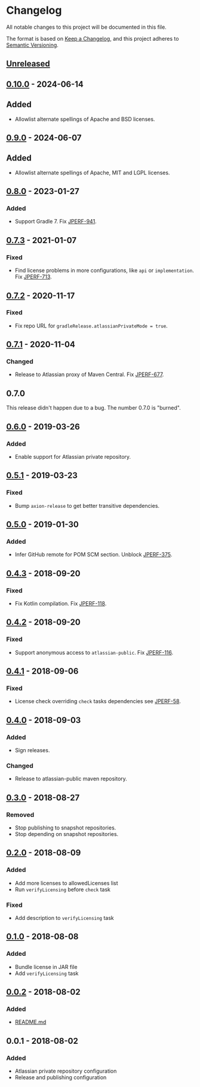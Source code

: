 # Changelog
All notable changes to this project will be documented in this file.

The format is based on [Keep a Changelog](https://keepachangelog.com/en/1.0.0/),
and this project adheres to [Semantic Versioning](https://semver.org/spec/v2.0.0.html).

## [Unreleased]
[Unreleased]: https://github.com/atlassian-labs/gradle-release/compare/release-0.9.0...master

## [0.10.0] - 2024-06-14
[0.10.0]: https://github.com/atlassian-labs/gradle-release/compare/release-0.9.0...release-0.10.0

## Added
- Allowlist alternate spellings of Apache and BSD licenses.

## [0.9.0] - 2024-06-07
[0.9.0]: https://github.com/atlassian-labs/gradle-release/compare/release-0.8.0...release-0.9.0

## Added
- Allowlist alternate spellings of Apache, MIT and LGPL licenses.

## [0.8.0] - 2023-01-27
[0.8.0]: https://github.com/atlassian-labs/gradle-release/compare/release-0.7.3...release-0.8.0

### Added
- Support Gradle 7. Fix [JPERF-941].

[JPERF-941]: https://ecosystem.atlassian.net/browse/JPERF-941

## [0.7.3] - 2021-01-07
[0.7.3]: https://github.com/atlassian-labs/gradle-release/compare/release-0.7.2...release-0.7.3

### Fixed
- Find license problems in more configurations, like `api` or `implementation`. Fix [JPERF-713].

[JPERF-713]: https://ecosystem.atlassian.net/browse/JPERF-713

## [0.7.2] - 2020-11-17
[0.7.2]: https://github.com/atlassian-labs/gradle-release/compare/release-0.7.1...release-0.7.2

### Fixed
- Fix repo URL for `gradleRelease.atlassianPrivateMode = true`.

## [0.7.1] - 2020-11-04
[0.7.1]: https://github.com/atlassian-labs/gradle-release/compare/release-0.6.0...release-0.7.1

### Changed
- Release to Atlassian proxy of Maven Central. Fix [JPERF-677].

[JPERF-677]: https://ecosystem.atlassian.net/browse/JPERF-677

## 0.7.0
This release didn't happen due to a bug. The number 0.7.0 is "burned".

## [0.6.0] - 2019-03-26
[0.6.0]: https://github.com/atlassian-labs/gradle-release/compare/release-0.5.1...release-0.6.0

### Added
- Enable support for Atlassian private repository.

## [0.5.1] - 2019-03-23
[0.5.1]: https://github.com/atlassian-labs/gradle-release/compare/release-0.5.0...release-0.5.1

### Fixed
- Bump `axion-release` to get better transitive dependencies.

## [0.5.0] - 2019-01-30
[0.5.0]: https://github.com/atlassian-labs/gradle-release/compare/release-0.4.3...release-0.5.0

### Added
- Infer GitHub remote for POM SCM section. Unblock [JPERF-375].

[JPERF-375]: https://ecosystem.atlassian.net/browse/JPERF-375

## [0.4.3] - 2018-09-20
[0.4.3]: https://github.com/atlassian-labs/gradle-release/compare/release-0.4.2...release-0.4.3

### Fixed
- Fix Kotlin compilation. Fix [JPERF-118].

[JPERF-118]: https://ecosystem.atlassian.net/browse/JPERF-118

## [0.4.2] - 2018-09-20
[0.4.2]: https://github.com/atlassian-labs/gradle-release/compare/release-0.4.1...release-0.4.2

### Fixed
- Support anonymous access to `atlassian-public`. Fix [JPERF-116].

[JPERF-116]: https://ecosystem.atlassian.net/browse/JPERF-116

## [0.4.1] - 2018-09-06
[0.4.1]: https://github.com/atlassian-labs/gradle-release/compare/release-0.4.0...release-0.4.1

### Fixed
- License check overriding `check` tasks dependencies see [JPERF-58].

[JPERF-58]: https://ecosystem.atlassian.net/browse/JPERF-58

## [0.4.0] - 2018-09-03
[0.4.0]: https://github.com/atlassian-labs/gradle-release/compare/release-0.3.0...release-0.4.0

### Added
- Sign releases.

### Changed
- Release to atlassian-public maven repository.

## [0.3.0] - 2018-08-27
[0.3.0]: https://github.com/atlassian-labs/gradle-release/compare/release-0.2.0...release-0.3.0

### Removed
- Stop publishing to snapshot repositories.
- Stop depending on snapshot repositories.

## [0.2.0] - 2018-08-09
[0.2.0]: https://github.com/atlassian-labs/gradle-release/compare/release-0.1.0...release-0.2.0

### Added
- Add more licenses to allowedLicenses list
- Run `verifyLicensing` before `check` task

### Fixed
- Add description to  `verifyLicensing` task

## [0.1.0] - 2018-08-08
[0.1.0]: https://github.com/atlassian-labs/gradle-release/compare/release-0.0.2...release-0.1.0

### Added
- Bundle license in JAR file
- Add `verifyLicensing` task

## [0.0.2] - 2018-08-02
[0.0.2]: https://github.com/atlassian-labs/gradle-release/compare/release-0.0.1...release-0.0.2

### Added
- [README.md](README.md)

## 0.0.1 - 2018-08-02

### Added
- Atlassian private repository configuration
- Release and publishing configuration


